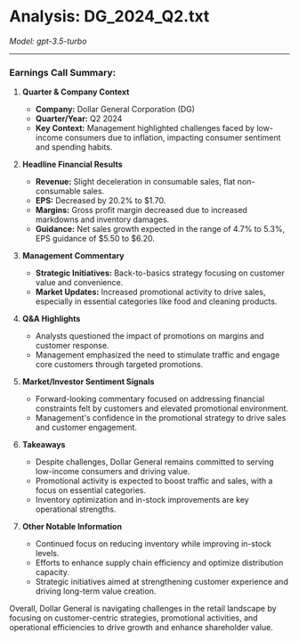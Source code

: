 # Analysis: DG_2024_Q2.txt

*Model: gpt-3.5-turbo*

---

### Earnings Call Summary:

1. **Quarter & Company Context**
   - **Company:** Dollar General Corporation (DG)
   - **Quarter/Year:** Q2 2024
   - **Key Context:** Management highlighted challenges faced by low-income consumers due to inflation, impacting consumer sentiment and spending habits.

2. **Headline Financial Results**
   - **Revenue:** Slight deceleration in consumable sales, flat non-consumable sales.
   - **EPS:** Decreased by 20.2% to $1.70.
   - **Margins:** Gross profit margin decreased due to increased markdowns and inventory damages.
   - **Guidance:** Net sales growth expected in the range of 4.7% to 5.3%, EPS guidance of $5.50 to $6.20.

3. **Management Commentary**
   - **Strategic Initiatives:** Back-to-basics strategy focusing on customer value and convenience.
   - **Market Updates:** Increased promotional activity to drive sales, especially in essential categories like food and cleaning products.

4. **Q&A Highlights**
   - Analysts questioned the impact of promotions on margins and customer response.
   - Management emphasized the need to stimulate traffic and engage core customers through targeted promotions.

5. **Market/Investor Sentiment Signals**
   - Forward-looking commentary focused on addressing financial constraints felt by customers and elevated promotional environment.
   - Management's confidence in the promotional strategy to drive sales and customer engagement.

6. **Takeaways**
   - Despite challenges, Dollar General remains committed to serving low-income consumers and driving value.
   - Promotional activity is expected to boost traffic and sales, with a focus on essential categories.
   - Inventory optimization and in-stock improvements are key operational strengths.

7. **Other Notable Information**
   - Continued focus on reducing inventory while improving in-stock levels.
   - Efforts to enhance supply chain efficiency and optimize distribution capacity.
   - Strategic initiatives aimed at strengthening customer experience and driving long-term value creation.

Overall, Dollar General is navigating challenges in the retail landscape by focusing on customer-centric strategies, promotional activities, and operational efficiencies to drive growth and enhance shareholder value.